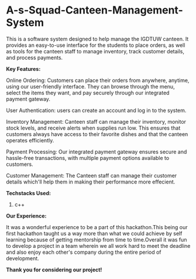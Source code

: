 # A-s-Squad-Canteen-Management-System
This is a software system designed to help manage the IGDTUW canteen. It provides an easy-to-use interface for the students to place orders, as well as tools for the canteen staff to manage inventory, track customer details, and process payments.

**Key Features:**

Online Ordering: Customers can place their orders from anywhere, anytime, using our user-friendly interface. They can browse through the menu, select the items they want, and pay securely through our integrated payment gateway.

User Authentication: users can create an account and log in to the system.

Inventory Management: Canteen staff can manage their inventory, monitor stock levels, and receive alerts when supplies run low. This ensures that customers always have access to their favorite dishes and that the canteen operates efficiently.

Payment Processing: Our integrated payment gateway ensures secure and hassle-free transactions, with multiple payment options available to customers.

Customer Management: The Canteen staff can manage their customer details which'll help them in making their performance more effecient.

**Techstacks Used:**
1. c++

**Our Experience:**

It was a wonderful experience to be a part of this hackathon.This being our first hackathon taught us a way more than what we could achieve by self learning because of getting mentorship from time to time.Overall it was fun to develop a project in a team wherein we all work hard to meet the deadline and also enjoy each other's company during the entire period of development.

**Thank you for considering our project!**
